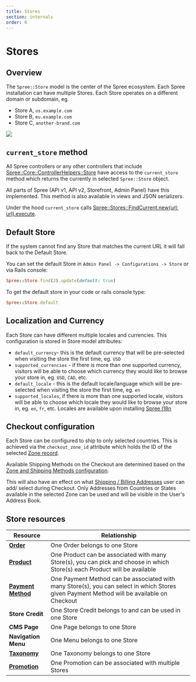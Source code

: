 ```yaml
---
title: Stores
section: internals
order: 0
---
```


# Stores

## Overview

The `Spree::Store` model is the center of the Spree ecosystem. Each Spree installation can have multiple Stores. Each Store operates on a different domain or subdomain, eg.

* Store A, `us.example.com`
* Store B, `eu.example.com`
* Store C, `another-brand.com`

![](../.gitbook/assets/mulit\_store\_978x2.png)

## `current_store` method

All Spree controllers or any other controllers that include [Spree::Core::ControllerHelpers::Store](https://github.com/spree/spree/blob/master/core/lib/spree/core/controller\_helpers/store.rb) have access to the `current_store` method which returns the currently in selected `Spree::Store` object.

All parts of Spree (API v1, API v2, Storefront, Admin Panel) have this implemented. This method is also available in views and JSON serializers.

Under the hood `current_store` calls [Spree::Stores::FindCurrent.new(url: url).execute](https://github.com/spree/spree/blob/master/core/app/finders/spree/stores/find\_current.rb).

## Default Store

If the system cannot find any Store that matches the current URL it will fall back to the Default Store.

You can set the default Store in `Admin Panel -> Configurations -> Store` or via Rails console:

```ruby
Spree::Store.find(2).update(default: true)
```

To get the default store in your code or rails console type:

```ruby
Spree::Store.default
```

## Localization and Currency

Each Store can have different multiple locales and currencies. This configuration is stored in Store model attributes:

* `default_currency`- this is the default currency that will be pre-selected when visiting the store the first time, eg. `USD`
* `supported_currencies` - if there is more than one supported currency, visitors will be able to choose which currency they would like to browse your store in, eg. `USD`, `CAD`, etc.
* `default_locale` - this is the default locale/language which will be pre-selected when visiting the store the first time, eg. `en`
* `supported_locales`, if there is more than one supported locale, visitors will be able to choose which locale they would like to browse your store in, eg. `en`, `fr`, etc. Locales are available upon installing [Spree I18n](https://github.com/spree-contrib/spree\_i18n)

## Checkout configuration

Each Store can be configured to ship to only selected countries. This is achieved via the `checkout_zone_id` attribute which holds the ID of the selected [Zone record](shipments.md#zones).

Available Shipping Methods on the Checkout are determined based on the [Zone and Shipping Methods configuration](shipments.md).

This will also have an effect on what [Shipping / Billing Addresses](addresses.md) user can add/ select during Checkout. Only Addresses from Countries or States available in the selected Zone can be used and will be visible in the User's Address Book.

## Store resources

| Resource                                                  | Relationship                                                                                                                               |
| --------------------------------------------------------- | ------------------------------------------------------------------------------------------------------------------------------------------ |
| ****[**Order**](orders.md)****                            | One Order belongs to one Store                                                                                                             |
| ****[**Product**](products.md)****                        | One Product can be associated with many Store(s), you can pick and choose in which Store(s) each Product will be available                 |
| ****[**Payment Method**](payments.md)****                 | One Payment Method can be associated with many Store(s), you can select in which Stores given Payment Method will be available on Checkout |
| **Store Credit**                                          | One Store Credit belongs to and can be used in one Store                                                                                   |
| **CMS Page**                                              | One Page belongs to one Store                                                                                                              |
| **Navigation Menu**                                       | One Menu belongs to one Store                                                                                                              |
| ****[**Taxonomy**](products.md#taxons-and-taxonomies)**** | One Taxonomy belongs to one Store                                                                                                          |
| ****[**Promotion**](promotions.md)****                    | One Promotion can be associated with multiple Stores                                                                                       |
